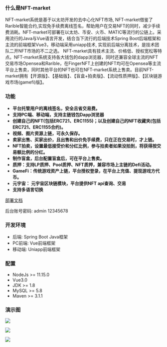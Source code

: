

### 什么是NFT-market
NFT-market系统是基于以太坊开发的去中心化NFT市场, NFT-market借鉴了Rarible智能合约,实现免手续费离线签名，帮助用户在交易NFT的同时，减少手续费消耗。NFT-market可部署在以太坊、币安、火币、MATIC等流行的公链上。采用流行的Java与Vue语言开发，结合当下流行的后端技术Spring Boot后端框架和主流的前端框架Vue3，移动端采用uniapp技术, 实现前后端分离技术，是技术团队二开NFT市场的不二之选。
NFT-market具有技术主流、价格低、授权宽松等特点。NFT-market系统支持各大钱包的dapp浏览器，同时还兼容全球主流的NFT交易市场Opensea和Rarible，在FingerNFT上创建的NFT均可在Opensea等主流平台上售卖，同时其他平台的NFT也可在NFT-market系统上售卖。目前NFT-market拥有【开源版】、【基础版】、【盲盒+拍卖版】、【流动性质押版】、【区块链游戏市场(gamefi)版】。

### 功能

- **平台托管用户的离线签名，安全且省交易费。**
- **支持PC端、移动端，支持主链钱包Dapp浏览器**
- **创建自己的NFT(包括ERC721、ERC1155)；以及创建自己的NFT收藏夹(包括ERC721、ERC1155合约)。**
- **视频、图片资源上链，可永久保存。**
- **卖家出售、买家出价，且出售和出价免手续费，只在正在交易时，才上链。**
- **NFT拍卖，设置最低接受价和分红比例，参与拍卖者如果没拍到，将获得按交易额比例的分红。**
- **制作盲盒，后台配置盲盒后，可在平台上售卖。**
- **质押：支持LP质押、Pool质押、NFT质押，兼容市场上主链的Defi活动。**
- **GameFi：传统游戏资产上链，平台授权登录，在平台上充值、提现游戏方代币。**
- **元宇宙： 元宇宙区块链模块，平台提供NFT api查询、交易**
- **支持多语言切换**



[部署文档](./INSTALL.md)

后台账号密码:
admin  12345678


### 开发环境
- 后端: Spring Boot Java框架
- PC前端: Vue前端框架
- 移动端: Uniapp前端框架


### 配置
* NodeJs >= 11.15.0
* Vue3.0
* JDK >= 1.8
* MySQL >= 5.8
* Maven >= 3.1.1

### 演示图
![](https://cdn.fingerchar.com/images/show1.png)

![](https://cdn.fingerchar.com/images/show2.png)

![](https://cdn.fingerchar.com/images/show3.png)



